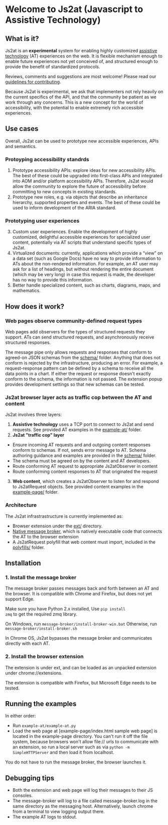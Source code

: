 # Welcome to Js2at (Javascript to Assistive Technology)

## What is it?

Js2at is an **experimental** system for enabling highly customized [assistive technology](https://en.wikipedia.org/wiki/Assistive_technology) (AT) experiences on the web. It is flexible mechanism enough to enable future experiences not yet conceived of, and structured enough to provide the benefit of standardized protocols. 

Reviews, comments and suggestions are most welcome!
Please read our [guidelines for contributing](CONTRIBUTING.md).

Because Js2at is experimental, we ask that implementers not rely heavily on the current specifics of the API, and that the community be patient as we work through any concerns. This is a new concept for the world of accessibility, with the potential to enable extremely rich accessible experiences.

## Use cases

Overall, Js2at can be used to prototype new accessible experiences, APIs and semantics.

### Protoyping accessibility standrds

1. Prototype accessibility APIs: explore ideas for new accessibility APIs. The best of these could be upgraded into first-class APIs and integrated into AOM and/or platform accessibility APIs. Therefore, Js2at would allow the community to explore the future of accessibility before committing to new concepts in existing standards.
2. Prototype new roles, e.g. via objects that describe an inheritance hierarchy, supported properties and events. The best of these could be used to inform development of the ARIA standard.

### Prototyping user experiences

3. Custom user experiences. Enable the development of highly customized, delightful accessible experiences for specialized user content, potentially via AT scripts that understand specific types of Js2at.
4. Virtualized documents: currently, applications which provide a “view” on a data set (such as Google Docs) have no way to provide information to ATs about the non-rendered information. For example, an AT user may ask for a list of headings, but without rendering the entire document (which may be very long) in case this request is made, the developer has no way to provide this information.
5. Better handle specialized content, such as charts, diagrams, maps, and mathematics.

## How does it work?

### Web pages observe community-defined request types

Web pages add observers for the types of structured requests they support. ATs can send structured requests, and asynchronously receive structured responses.

The message pipe only allows requests and responses that conform to agreed-on JSON schemas from the [schema/](schema) folder. Anything that does not conform is rejected by the infrastructure, producing an error. For example, a request-response pattern can be defined by a schema to receive all the data points in a chart. If either the request or response doesn't exactly conform to the schema, the information is not passed. The extension popup provides development settings so that new schemas can be tested.

### Js2at browser layer acts as traffic cop between the AT and content

Js2at involves three layers:
1. **Assistive technology** uses a TCP port to connect to Js2at and send requests. See provided AT examples in the [example-at/](example-at) folder.
2. **Js2at "traffic cop" layer**
  - Ensure incoming AT requests and and outgoing content responses conform to schemas. If not, sends error message to AT. Schema authoring guidance and examples are provided in the [schema/](schema) folder.
  - The schema must be agreed on by the content and AT developers.
  - Route conforming AT request to appropriate Js2atObserver in content
  - Route conforming content responses to AT that originated the request
3. **Web content**, which creates a Js2atObserver to listen for and respond to Js2atRequest objects. See provided content examples in the [example-page/](example-page) folder.

### Architecture

The Js2at infrastrastructure is currently implemented as:
- Browser extension under the [ext/](ext) directory.
- [Native message broker](message-broker), which is natively executable code that connects the AT to the browser extension
- A Js2atRequest polyfill that web content must import, included in the [polyfills/](polyfills) folder.

## Installation

### 1. Install the message broker

The message broker passes messages back and forth between an AT and the browser. It is compatible with Chrome and Firefox, but does not yet support Edge.

Make sure you have Python 2.x installed, Use <code>pip install zmq</code> to get the required zmq library.

On Windows, run <code>message-broker/install-broker-win.bat</code>
Otherwise, run <code>message-broker/install-broker.sh</code>

In Chrome OS, Js2at bypasses the message broker and communicates directly with each AT.

### 2. Install the browser extension

The extension is under ext, and can be loaded as an unpacked extension under
chrome://extensions.

The extension is compatible with Firefox, but Microsoft Edge needs to be tested.

## Running the examples

In either order:
- Run <code>example-at/example-at.py</code>
- Load the web page at [example-page/index.html sample web page] is located
in the example-page directory. You can't run it off the file system, because
browsers won't allow file:// urls to communicate with an extension, so run a
local server such as
via <code>python -m SimpleHTTPServer</code> and then load it from localhost.

You do not have to run the message broker, the browser launches it.

## Debugging tips

- Both the extension and web page will log their messages to their JS consoles.
- The message-broker will log to a file called
message-broker.log in the same directory as the messaging host.
Alternatively, launch chrome from a terminal to view logging output there.
- The example AT logs to stdout.


